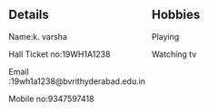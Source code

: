 <html>
<div class="split left">
<div style = "float:left;width:50%">
  <div class="centered">
    <h2>Details</h2>
    <p>Name:k. varsha</p>
    <p>Hall Ticket no:19WH1A1238</p>
    <p>Email :19wh1a1238@bvrithyderabad.edu.in</p>
    <p>Mobile no:9347597418</p> 
  </div>
</div>

<div class="split right">
<div style = "float:left;width:50%">
  <div class="centered">
    <h2>Hobbies</h2>
    <p>Playing</p>
    <p>Watching tv</p> 
  </div>
</div>
</html>
